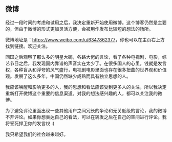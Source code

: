 <div class="inner">
<h2>微博</h2>
<p>经过一段时间的考虑和试用之后，我决定重新开始使用微博。这个博客仍然是主要的，但由于微博的形式更加灵活方便，会被用作发布比较短的想法的场所。</p>
<p>微博地址是：<a href="https://www.weibo.com/u/6347862377">https://www.weibo.com/u/6347862377</a>，你也可以在主页右上方找到链接。欢迎关注。</p>
<p>回国之后观察了那么多的明星大碗，各路大佬的言论，看了各种电视剧，电影，综艺节目之后，我发现国内靠谱的声音实在太少了。在很多国人的心里，钱就是发言权，各种盲从和浮夸的风气盛行，电视剧电影里面也存在很多扭曲的世界观和价值观。发展了这么多年，中国仍然缺少成熟而具有独立思想的人。</p>
<p>我应该唤醒和影响更多的人，我的思想和看法应该受到更多人的关注，所以我决定重新打开微博这个重要的信息渠道。对我的想法感兴趣的人，都可以关注我的微博。</p>
<p>为了避免评论里面出现一些其他用户之间冗长的争论和无关低级的言论，我的微博不开评论。如果你想表达自己的看法，可以在转发之后在自己的空间进行评论。我将誓死捍卫你的发言权 :)</p>
<p>我只希望我们的社会越来越好。</p>
</div>
    